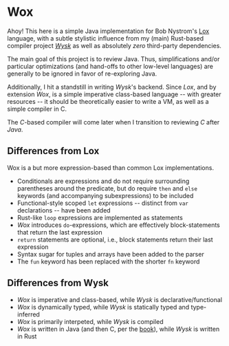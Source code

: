 # Wox

Ahoy! This here is a simple Java implementation for Bob Nystrom's
[Lox](http://www.craftinginterpreters.com/) language, with a subtle stylistic
influence from my (main) Rust-based compiler project
[_Wysk_](https://github.com/lctr/wysk) as well as absolutely _zero_ third-party
dependencies.

The main goal of this project is to review Java. Thus, simplifications and/or
particular optimizations (and hand-offs to other low-level languages) are
generally to be ignored in favor of re-exploring Java.

Additionally, I hit a standstill in writing _Wysk_'s backend. Since _Lox_, and
by extension _Wox_, is a simple imperative class-based language -- with greater
resources -- it should be theoretically easier to write a VM, as well as a
simple compiler in C.

The _C_-based compiler will come later when I transition to reviewing _C_ after
_Java_.

## Differences from Lox

Wox is a but more expression-based than common Lox implementations.

- Conditionals are expressions and do not require surrounding parentheses around
  the predicate, but do require `then` and `else` keywords (and accompanying
  subexpressions) to be included
- Functional-style scoped `let` expressions -- distinct from `var` declarations
  -- have been added
- Rust-like `loop` expressions are implemented as statements
- _Wox_ introduces `do`-expressions, which are effectively block-statements that
  return the last expression
- `return` statements are optional, i.e., block statements return their last
  expression
- Syntax sugar for tuples and arrays have been added to the parser
- The `fun` keyword has been replaced with the shorter `fn` keyword

## Differences from Wysk

- _Wox_ is imperative and class-based, while _Wysk_ is declarative/functional
- _Wox_ is dynamically typed, while _Wysk_ is statically typed and type-inferred
- _Wox_ is primarily interpeted, while _Wysk_ is compiled
- _Wox_ is written in Java (and then C, per the
  [book](http://www.craftinginterpreters.com/)), while _Wysk_ is written in Rust
